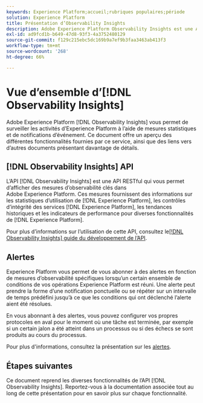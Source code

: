 ```yaml
---
keywords: Experience Platform;accueil;rubriques populaires;période
solution: Experience Platform
title: Présentation d’Observability Insights
description: Adobe Experience Platform Observability Insights est une API RESTful qui vous permet d’afficher des mesures essentielles concernant les activités d’Experience Platform. Ces mesures fournissent des informations sur les statistiques d’utilisation d’Experience Platform, les contrôles d’intégrité des services Experience Platform, les tendances historiques et les indicateurs de performances de diverses fonctionnalités d’Experience Platform.
exl-id: ad9fcd1b-b649-47d8-93f3-4a3752480129
source-git-commit: f129c215ebc5dc169b9a7ef9b3faa3463ab413f3
workflow-type: tm+mt
source-wordcount: '268'
ht-degree: 66%

---
```


# Vue d’ensemble d’[!DNL Observability Insights]

Adobe Experience Platform [!DNL Observability Insights] vous permet de surveiller les activités d’Experience Platform à l’aide de mesures statistiques et de notifications d’événement. Ce document offre un aperçu des différentes fonctionnalités fournies par ce service, ainsi que des liens vers d’autres documents présentant davantage de détails.

## [!DNL Observability Insights] API

L’API [!DNL Observability Insights] est une API RESTful qui vous permet d’afficher des mesures d’observabilité clés dans Adobe Experience Platform. Ces mesures fournissent des informations sur les statistiques d’utilisation de [!DNL Experience Platform], les contrôles d’intégrité des services [!DNL Experience Platform], les tendances historiques et les indicateurs de performance pour diverses fonctionnalités de [!DNL Experience Platform].

Pour plus d’informations sur l’utilisation de cette API, consultez le[[!DNL Observability Insights]  guide du développement de l’API](./api/overview.md).

## Alertes

Experience Platform vous permet de vous abonner à des alertes en fonction de mesures d’observabilité spécifiques lorsqu’un certain ensemble de conditions de vos opérations Experience Platform est réuni. Une alerte peut prendre la forme d’une notification ponctuelle ou se répéter sur un intervalle de temps prédéfini jusqu’à ce que les conditions qui ont déclenché l’alerte aient été résolues.

En vous abonnant à des alertes, vous pouvez configurer vos propres protocoles en aval pour le moment où une tâche est terminée, par exemple si un certain jalon a été atteint dans un processus ou si des échecs se sont produits au cours du processus.

Pour plus d&#39;informations, consultez la présentation sur les [alertes](./alerts/overview.md).

## Étapes suivantes

Ce document reprend les diverses fonctionnalités de l’API [!DNL Observability Insights]. Reportez-vous à la documentation associée tout au long de cette présentation pour en savoir plus sur chaque fonctionnalité.
